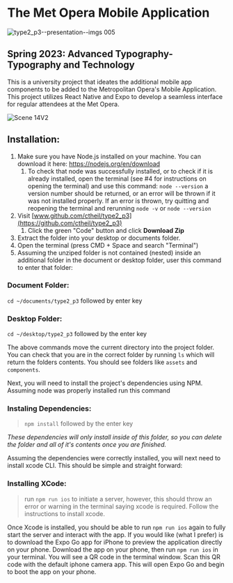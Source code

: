# The Met Opera Mobile Application
![type2_p3--presentation--imgs 005](https://user-images.githubusercontent.com/86980706/232248801-dc6005c3-a414-45e2-a9ec-d9feaec7c0d1.jpeg)

## Spring 2023: Advanced Typography- Typography and Technology
This is a university project that ideates the additional mobile app components to be added to the Metropolitan Opera's Mobile Application. This project utilizes React Native and Expo to develop a seamless interface for regular attendees at the Met Opera. 


![Scene 14V2](https://user-images.githubusercontent.com/86980706/232247184-96a88aa0-0806-439e-af9a-350e4b23aef2.png)

## Installation: 
1. Make sure you have Node.js installed on your machine. You can download it here: https://nodejs.org/en/download
	1. To check that node was successfully installed, or to check if it is already installed, open the terminal (see #4 for instructions on opening the terminal) and use this command: `node --version` a version number should be returned, or an error will be thrown if it was not installed properly. If an error is thrown, try quitting and reopening the terminal and rerunning `node -v` or `node --version`
2. Visit [www.github.com/ctheil/type2_p3](https://github.com/ctheil/type2_p3)
	1. Click the green "Code" button and click **Download Zip**
3. Extract the folder into your desktop or documents folder.
4. Open the terminal (press CMD + Space and search "Terminal")
5. Assuming the unziped folder is not contained (nested) inside an additional folder in the document or desktop folder, user this command to enter that folder:

### Document Folder:
`cd ~/documents/type2_p3` 
followed by enter key

### Desktop Folder:
`cd ~/desktop/type2_p3` 
followed by the enter key

The above commands move the current directory into the project folder. You can check that you are in the correct folder by running `ls` which will return the folders contents. You should see folders like `assets` and `components`. 

Next, you will need to install the project's dependencies using NPM. Assuming node was properly installed run this command 

### Instaling Dependencies:
>`npm install`
>followed by the enter key

*These dependencies will only install inside of this folder, so you can delete the folder and all of it's contents once you are finished.*

Assuming the dependencies were correctly installed, you will next need to install xcode CLI. This should be simple and straight forward:

### Installing XCode:
>run `npm run ios` to initiate a server, however, this should throw an error or warning in the terminal saying xcode is required. Follow the instructions to install xcode.

Once Xcode is installed, you should be able to run `npm run ios` again to fully start the server and interact with the app. If you would like (what I prefer) is to download the Expo Go app for iPhone to preview the application directly on your phone. Download the app on your phone, then run `npm run ios` in your terminal. You will see a QR code in the terminal window. Scan this QR code with the default iphone camera app. This will open Expo Go and begin to boot the app on your phone. 
